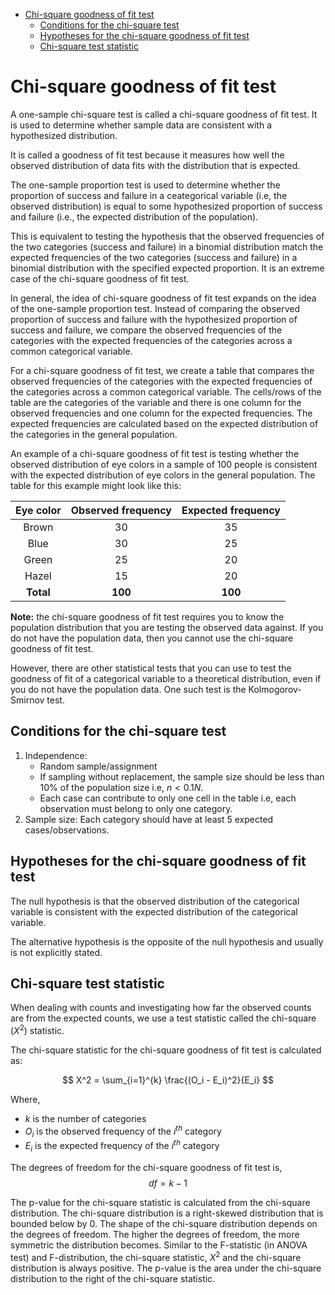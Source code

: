 - [Chi-square goodness of fit test](#chi-square-goodness-of-fit-test)
  - [Conditions for the chi-square test](#conditions-for-the-chi-square-test)
  - [Hypotheses for the chi-square goodness of fit test](#hypotheses-for-the-chi-square-goodness-of-fit-test)
  - [Chi-square test statistic](#chi-square-test-statistic)


# Chi-square goodness of fit test

A one-sample chi-square test is called a chi-square goodness of fit test. It is used to determine whether sample data are consistent with a hypothesized distribution.

It is called a goodness of fit test because it measures how well the observed distribution of data fits with the distribution that is expected.

The one-sample proportion test is used to determine whether the proportion of success and failure in a ceategorical variable (i.e, the observed distribution) is equal to some hypothesized proportion of success and failure (i.e., the expected distribution of the population). 

This is equivalent to testing the hypothesis that the observed frequencies of the two categories (success and failure) in a binomial distribution match the expected frequencies of the two categories (success and failure) in a binomial distribution with the specified expected proportion. It is an extreme case of the chi-square goodness of fit test.

In general, the idea of chi-square goodness of fit test expands on the idea of the one-sample proportion test. Instead of comparing the observed proportion of success and failure with the hypothesized proportion of success and failure, we compare the observed frequencies of the categories with the expected frequencies of the categories across a common categorical variable.

For a chi-square goodness of fit test, we create a table that compares the observed frequencies of the categories with the expected frequencies of the categories across a common categorical variable. The cells/rows of the table are the categories of the variable and there is one column for the observed frequencies and one column for the expected frequencies. The expected frequencies are calculated based on the expected distribution of the categories in the general population.

An example of a chi-square goodness of fit test is testing whether the observed distribution of eye colors in a sample of 100 people is consistent with the expected distribution of eye colors in the general population. The table for this example might look like this:

| Eye color | Observed frequency | Expected frequency |
|:----------:|:------------------:|:------------------:|
| Brown      |          30        |         35         |
| Blue       |          30        |         25         |
| Green      |          25        |         20         |
| Hazel      |          15        |         20         |
| **Total**  |         **100**    |        **100**     |

**Note:** the chi-square goodness of fit test requires you to know the population distribution that you are testing the observed data against. If you do not have the population data, then you cannot use the chi-square goodness of fit test.

However, there are other statistical tests that you can use to test the goodness of fit of a categorical variable to a theoretical distribution, even if you do not have the population data. One such test is the Kolmogorov-Smirnov test.

## Conditions for the chi-square test

1. Independence:
    - Random sample/assignment
    - If sampling without replacement, the sample size should be less than 10% of the population size i.e, $n < 0.1N$.
    - Each case can contribute to only one cell in the table i.e, each observation must belong to only one category.
2. Sample size: Each category should have at least 5 expected cases/observations.


## Hypotheses for the chi-square goodness of fit test

The null hypothesis is that the observed distribution of the categorical variable is consistent with the expected distribution of the categorical variable.

The alternative hypothesis is the opposite of the null hypothesis and usually is not explicitly stated.

## Chi-square test statistic

When dealing with counts and investigating how far the observed counts are from the expected counts, we use a test statistic called the chi-square ($X^2$) statistic. 

The chi-square statistic for the chi-square goodness of fit test is calculated as:

$$ X^2 = \sum_{i=1}^{k} \frac{(O_i - E_i)^2}{E_i} $$

Where, 
- $k$ is the number of categories
- $O_i$ is the observed frequency of the $i^{th}$ category 
- $E_i$ is the expected frequency of the $i^{th}$ category

The degrees of freedom for the chi-square goodness of fit test is, $$df = k-1$$

The p-value for the chi-square statistic is calculated from the chi-square distribution. The chi-square distribution is a right-skewed distribution that is bounded below by 0. The shape of the chi-square distribution depends on the degrees of freedom. The higher the degrees of freedom, the more symmetric the distribution becomes. Similar to the F-statistic (in ANOVA test) and F-distribution, the chi-square statistic, $X^2$ and the chi-square distribution is always positive. The p-value is the area under the chi-square distribution to the right of the chi-square statistic.

